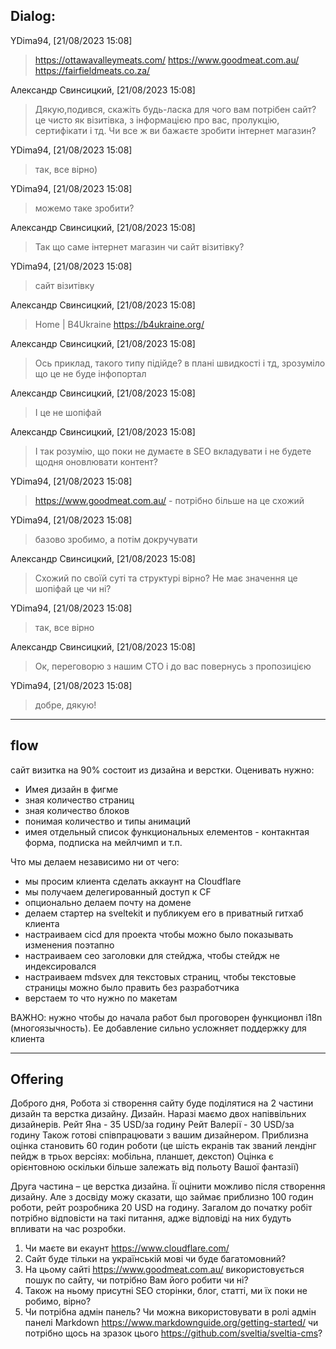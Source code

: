## Dialog:

YDima94, [21/08/2023 15:08]

>https://ottawavalleymeats.com/
> https://www.goodmeat.com.au/
> https://fairfieldmeats.co.za/

Александр Свинсицкий, [21/08/2023 15:08]

> Дякую,подився, скажіть будь-ласка для чого вам потрібен сайт? це чисто як візитівка, з інформацією про вас, пролукцію, сертифікати і тд. Чи все ж ви бажаєте зробити інтернет магазин?

YDima94, [21/08/2023 15:08]

> так, все вірно)

YDima94, [21/08/2023 15:08]

> можемо таке зробити?

Александр Свинсицкий, [21/08/2023 15:08]

> Так що саме інтернет магазин чи сайт візитівку?

YDima94, [21/08/2023 15:08]

> сайт візитівку

Александр Свинсицкий, [21/08/2023 15:08]

> Home | B4Ukraine
> https://b4ukraine.org/

Александр Свинсицкий, [21/08/2023 15:08]

> Ось приклад, такого типу підійде? в плані швидкості і тд, зрозуміло що це не буде інфопортал

Александр Свинсицкий, [21/08/2023 15:08]

> І це не шопіфай

Александр Свинсицкий, [21/08/2023 15:08]

> І так розумію, що поки не думаєте в SEO вкладувати і не будете щодня оновлювати контент?

YDima94, [21/08/2023 15:08]

> https://www.goodmeat.com.au/ - потрібно більше на це схожий

YDima94, [21/08/2023 15:08]

> базово зробимо, а потім докручувати

Александр Свинсицкий, [21/08/2023 15:08]

> Схожий по своїй суті та структурі вірно? Не має значення це шопіфай це чи ні?

YDima94, [21/08/2023 15:08]

> так, все вірно

Александр Свинсицкий, [21/08/2023 15:08]

> Ок, переговорю з нашим СТО і до вас повернусь з пропозицією

YDima94, [21/08/2023 15:08]

> добре, дякую!


---------

##  flow


сайт визитка на 90% состоит из дизайна и верстки. Оценивать нужно:
- Имея дизайн в фигме
- зная количество страниц
- зная количество блоков
- понимая количество и типы анимаций
- имея отдельный список функциональных елементов - контакнтая форма, подписка на мейлчимп и т.п.

Что мы делаем независимо ни от чего:
- мы просим клиента сделать аккаунт на Cloudflare
- мы получаем делегированный доступ к CF
- опционально делаем почту на домене
- делаем стартер на sveltekit и публикуем его в приватный гитхаб клиента
- настраиваем cicd для проекта чтобы можно было показывать изменения поэтапно
- настраиваем сео заголовки для стейджа, чтобы стейдж не индексировался
- настраиваем mdsvex для текстовых страниц, чтобы текстовые страницы можно было править без разработчика
- верстаем то что нужно по макетам

ВАЖНО: нужно чтобы до начала работ был проговорен функционвл i18n (многоязычность). Ее добавление сильно усложняет поддержку для клиента


------

## Offering

Доброго дня,
Робота зі створення сайту буде поділятися на 2 частини дизайн та верстка дизайну.
Дизайн. Наразі маємо двох напіввільних дизайнерів.
Рейт Яна - 35 USD/за годину
Рейт Валерії - 30 USD/за годину
Також готові співпрацювати з вашим дизайнером. 
Приблизна оцінка становить 60 годин роботи (це шість екранів так званий лендінг пейдж в трьох версіях: мобільна, планшет, декстоп)
Оцінка є орієнтовною оскільки більше залежать від  польоту Вашої фантазії)

Друга частина – це верстка дизайна.
Її оцінити можливо після створення дизайну. Але з досвіду можу сказати, що займає приблизно 100 годин роботи, рейт розробника 20 USD на годину. 
Загалом до початку робіт потрібно відповісти на такі питання, адже відповіді на них будуть впливати на час розробки.
1.  Чи маєте ви екаунт  https://www.cloudflare.com/ 
2.  Сайт буде тільки на українській мові чи буде багатомовний?
3.  На цьому сайті https://www.goodmeat.com.au/ використовується пошук по сайту, чи потрібно Вам його робити чи ні?
4.  Також на ньому присутні SEO сторінки, блог, статті, ми їх поки не робимо, вірно?
5.  Чи потрібна адмін панель? Чи можна використовувати в ролі адмін панелі Markdown https://www.markdownguide.org/getting-started/ чи потрібно щось на зразок цього https://github.com/sveltia/sveltia-cms?
